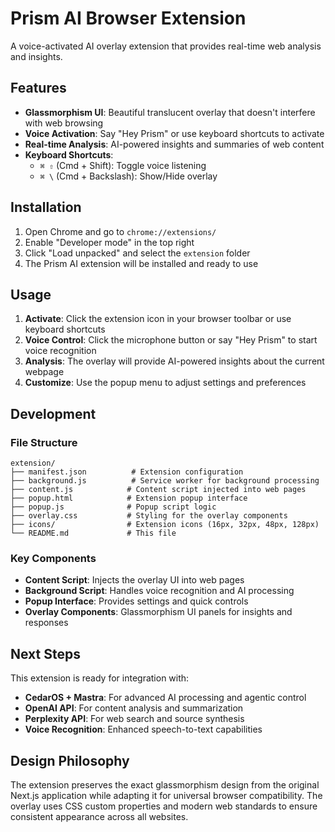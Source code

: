 # Prism AI Browser Extension

A voice-activated AI overlay extension that provides real-time web analysis and insights.

## Features

- **Glassmorphism UI**: Beautiful translucent overlay that doesn't interfere with web browsing
- **Voice Activation**: Say "Hey Prism" or use keyboard shortcuts to activate
- **Real-time Analysis**: AI-powered insights and summaries of web content
- **Keyboard Shortcuts**: 
  - `⌘ ⇧` (Cmd + Shift): Toggle voice listening
  - `⌘ \` (Cmd + Backslash): Show/Hide overlay

## Installation

1. Open Chrome and go to `chrome://extensions/`
2. Enable "Developer mode" in the top right
3. Click "Load unpacked" and select the `extension` folder
4. The Prism AI extension will be installed and ready to use

## Usage

1. **Activate**: Click the extension icon in your browser toolbar or use keyboard shortcuts
2. **Voice Control**: Click the microphone button or say "Hey Prism" to start voice recognition
3. **Analysis**: The overlay will provide AI-powered insights about the current webpage
4. **Customize**: Use the popup menu to adjust settings and preferences

## Development

### File Structure

```
extension/
├── manifest.json          # Extension configuration
├── background.js          # Service worker for background processing
├── content.js            # Content script injected into web pages
├── popup.html            # Extension popup interface
├── popup.js              # Popup script logic
├── overlay.css           # Styling for the overlay components
├── icons/                # Extension icons (16px, 32px, 48px, 128px)
└── README.md             # This file
```

### Key Components

- **Content Script**: Injects the overlay UI into web pages
- **Background Script**: Handles voice recognition and AI processing
- **Popup Interface**: Provides settings and quick controls
- **Overlay Components**: Glassmorphism UI panels for insights and responses

## Next Steps

This extension is ready for integration with:
- **CedarOS + Mastra**: For advanced AI processing and agentic control
- **OpenAI API**: For content analysis and summarization
- **Perplexity API**: For web search and source synthesis
- **Voice Recognition**: Enhanced speech-to-text capabilities

## Design Philosophy

The extension preserves the exact glassmorphism design from the original Next.js application while adapting it for universal browser compatibility. The overlay uses CSS custom properties and modern web standards to ensure consistent appearance across all websites.
